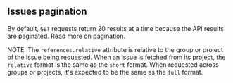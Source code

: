 ## Issues pagination

By default, `GET` requests return 20 results at a time because the API results
are paginated.
Read more on [pagination](rest/index.md#pagination).

NOTE:
The `references.relative` attribute is relative to the group or project of the issue being requested.
When an issue is fetched from its project, the `relative` format is the same as the `short` format.
When requested across groups or projects, it's expected to be the same as the `full` format.

